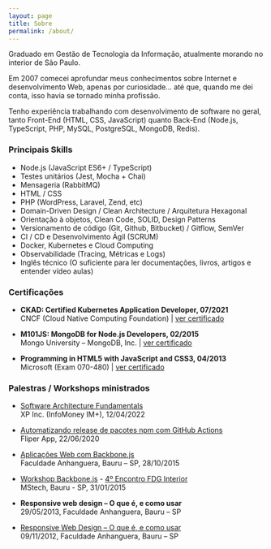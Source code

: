 ```yaml
---
layout: page
title: Sobre
permalink: /about/
---
```


Graduado em Gestão de Tecnologia da Informação, atualmente morando no interior de São Paulo.

Em 2007 comecei aprofundar meus conhecimentos sobre Internet e desenvolvimento Web, apenas por curiosidade... até que, quando me dei conta, isso havia se tornado minha profissão.

Tenho experiência trabalhando com desenvolvimento de software no geral, tanto Front-End (HTML, CSS, JavaScript) quanto Back-End (Node.js, TypeScript, PHP, MySQL, PostgreSQL, MongoDB, Redis).

### Principais Skills

* Node.js (JavaScript ES6+ / TypeScript)
* Testes unitários (Jest, Mocha + Chai)
* Mensageria (RabbitMQ)
* HTML / CSS
* PHP (WordPress, Laravel, Zend, etc)
* Domain-Driven Design / Clean Architecture / Arquitetura Hexagonal
* Orientação à objetos, Clean Code, SOLID, Design Patterns
* Versionamento de código (Git, Github, Bitbucket) / Gitflow, SemVer
* CI / CD e Desenvolvimento Ágil (SCRUM)
* Docker, Kubernetes e Cloud Computing
* Observabilidade (Tracing, Métricas e Logs)
* Inglês técnico (O suficiente para ler documentações, livros, artigos e entender vídeo aulas)

### Certificações

* **CKAD: Certified Kubernetes Application Developer, 07/2021** <br>
  CNCF (Cloud Native Computing Foundation) | <a target="_blank" href="https://ti-user-certificates.s3.amazonaws.com/e0df7fbf-a057-42af-8a1f-590912be5460/28cb2e14-577e-459a-8cae-c71f96742b7e-henrique-silverio-kubernetes-for-developers-lfd259-certificate.pdf">ver certificado</a>

* **M101JS: MongoDB for Node.js Developers, 02/2015** <br>
  Mongo University – MongoDB, Inc. | <a target="_blank" href="https://university.mongodb.com/course_completion/c46c7a6e60bd42aaabc876c46a508149">ver certificado</a>

* **Programming in HTML5 with JavaScript and CSS3, 04/2013** <br>
  Microsoft (Exam 070-480) | <a target="_blank" href="https://www.credly.com/badges/4a44e37a-f615-4a29-9a4c-406e7d2f092d/public_url">ver certificado</a>

### Palestras / Workshops ministrados

* <a target="_blank" href="https://speakerdeck.com/henriquesilverio/software-architecture-fundamentals">Software Architecture Fundamentals</a> <br>
  XP Inc. (InfoMoney IM+), 12/04/2022

* <a target="_blank" href="https://slides.com/henriquesilverio/npm-github-actions">Automatizando release de pacotes npm com GitHub Actions</a> <br>
  Fliper App, 22/06/2020

* <a target="_blank" href="https://slides.com/henriquesilverio/backbone-web-apps">Aplicações Web com Backbone.js</a> <br>
  Faculdade Anhanguera, Bauru – SP, 28/10/2015

* <a target="_blank" href="https://slides.com/henriquesilverio/deck">Workshop Backbone.js</a> - <a target="_blank" href="http://www.meetup.com/fdginterior/events/219921233">4º Encontro FDG Interior</a> <br>
  MStech, Bauru - SP, 31/01/2015

* **Responsive web design – O que é, e como usar** <br>
  29/05/2013, Faculdade Anhanguera, Bauru – SP

* <a target="_blank" href="http://pt.slideshare.net/henriquesilverio3/responsive-web-design-workshop">Responsive Web Design – O que é, e como usar</a> <br>
  09/11/2012, Faculdade Anhanguera, Bauru – SP
